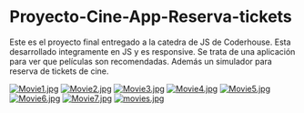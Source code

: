 # Proyecto-Cine-App-Reserva-tickets
Este  es el proyecto final entregado a la catedra de JS de Coderhouse. Esta desarrollado integramente en JS y es responsive.  Se trata de una aplicación para ver que películas son recomendadas. Además un simulador para reserva de tickets de cine. 

[![Movie1.jpg](https://i.postimg.cc/gJrLG3m3/Movie1.jpg)](https://postimg.cc/WFL1nFD4)
[![Movie2.jpg](https://i.postimg.cc/8PFgQH9T/Movie2.jpg)](https://postimg.cc/tYHMFh9c)
[![Movie3.jpg](https://i.postimg.cc/mktJ4Ldm/Movie3.jpg)](https://postimg.cc/BPfMc0fF)
[![Movie4.jpg](https://i.postimg.cc/LXgrP6pG/Movie4.jpg)](https://postimg.cc/cgZ9yW6c)
[![Movie5.jpg](https://i.postimg.cc/cLGSZ3f2/Movie5.jpg)](https://postimg.cc/2VGJ7Vc7)
[![Movie6.jpg](https://i.postimg.cc/Hnzw6X0K/Movie6.jpg)](https://postimg.cc/sGBGXBN9)
[![Movie7.jpg](https://i.postimg.cc/bwWQVzbz/Movie7.jpg)](https://postimg.cc/fV7tJQBF)
[![movies.jpg](https://i.postimg.cc/PxN9b48T/movies.jpg)](https://postimg.cc/CBTcSbNQ)
